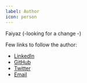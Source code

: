 ```yaml
---
label: Author
icon: person
---
```


Faiyaz (-looking for a change -)

Few links to follow the author:

- [LinkedIn](https://www.linkedin.com/in/faiyaz-s-413450118/)
- [GitHub](https://github.com/yTakkar)
- [Twitter](https://twitter.com/shtakkar)
- [Email](mailto:www.shtakkar@gmail.com)
